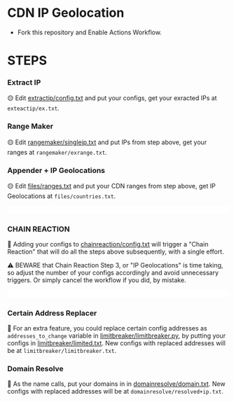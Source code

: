 # CDN IP Geolocation

* Fork this repository and Enable Actions Workflow.

# STEPS

### Extract IP
🟡 Edit [extractip/config.txt](./extractip/config.txt) and put your configs, get your exracted IPs at `exteactip/ex.txt`.

### Range Maker
🟡 Edit [rangemaker/singleip.txt](./rangemaker/singleip.txt) and put IPs from step above, get your ranges at `rangemaker/exrange.txt`.

### Appender + IP Geolocations
🟡 Edit [files/ranges.txt](./files/ranges.txt) and put your CDN ranges from step above, get IP Geolocations at `files/countries.txt`.

![0](https://raw.githubusercontent.com/Surfboardv2ray/IPGeolocation/main/.github/media/line.gif)
### CHAIN REACTION
🧧 Adding your configs to [chainreaction/config.txt](./chainreaction/config.txt) will trigger a "Chain Reaction" that will do all the steps above subsequently, with a single effort.

⚠️ BEWARE that Chain Reaction Step 3, or "IP Geolocations" is time taking, so adjust the number of your configs accordingly and avoid unnecessary triggers. Or simply cancel the workflow if you did, by mistake.

![0](https://raw.githubusercontent.com/Surfboardv2ray/IPGeolocation/main/.github/media/line.gif)
### Certain Address Replacer
🧧 For an extra feature, you could replace certain config addresses as `addresses_to_change` variable in [limitbreaker/limitbreaker.py](./limitbreaker/limitbreaker.py), by putting your configs in [limitbreaker/limited.txt](./limitbreaker/limited.txt). New configs with replaced addresses will be at `limitbreaker/limitbreaker.txt`.

### Domain Resolve
🧧 As the name calls, put your domains in in [domainresolve/domain.txt](./domainresolve/domain.txt). New configs with replaced addresses will be at `domainresolve/resolved+ip.txt`.
